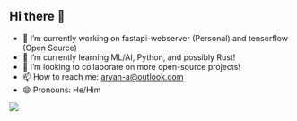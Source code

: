 ## Hi there 👋

<!--
**pycoder49/pycoder49** is a ✨ _special_ ✨ repository because its `README.md` (this file) appears on your GitHub profile.

Here are some ideas to get you started:
-->

- 🔭 I’m currently working on fastapi-webserver (Personal) and tensorflow (Open Source)
- 🌱 I’m currently learning ML/AI, Python, and possibly Rust!
- 👯 I’m looking to collaborate on more open-source projects!
- 📫 How to reach me: aryan-a@outlook.com
- 😄 Pronouns: He/Him

<img src="https://github-readme-stats.vercel.app/api/top-langs/?username=voyager19878"/>
